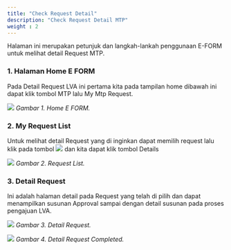 ```yaml
---
title: "Check Request Detail"
description: "Check Request Detail MTP"
weight : 2
---
```


Halaman ini merupakan petunjuk dan langkah-lankah penggunaan E-FORM untuk melihat detail Request MTP.

### 1. Halaman Home E FORM

Pada Detail Request LVA ini pertama kita pada tampilan home dibawah ini dapat klik tombol MTP lalu My Mtp Request.

![](/images/MTP/check/home.png?height=auto&classes=border,shadow)
*Gambar 1. Home E FORM.*

### 2. My Request List

Untuk melihat detail Request yang di inginkan dapat memilih request lalu klik pada tombol ![](/images/LVA/check/tombol.PNG) dan kita dapat klik tombol Details

![](/images/MTP/check/list.png?height=auto&classes=border,shadow)
*Gambar 2. Request List.*


### 3. Detail Request

Ini adalah halaman detail pada Request yang telah di pilih dan dapat menampilkan susunan Approval sampai dengan detail susunan pada proses pengajuan LVA.

![](/images/MTP/check/details.png?height=auto&classes=border,shadow)
*Gambar 3. Detail Request.*

![](/images/MTP/check/detail.png?height=auto&classes=border,shadow)
*Gambar 4. Detail Request Completed.*